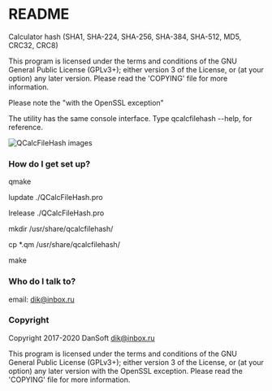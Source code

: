 # README #
Calculator hash (SHA1, SHA-224, SHA-256, SHA-384, SHA-512, MD5, CRC32, CRC8)

This program is licensed under the terms and conditions of
the GNU General Public License (GPLv3+); either version
3 of the License, or (at your option) any later version.
Please read the 'COPYING' file for more information.

Please note the "with the OpenSSL exception"


The utility has the same console interface. Type qcalcfilehash --help, for reference.

![QCalcFileHash images](https://dansoft.ru/data/1018/qcalcfilehash.png)


### How do I get set up? ###
qmake

lupdate ./QCalcFileHash.pro

lrelease ./QCalcFileHash.pro

mkdir /usr/share/qcalcfilehash/

cp *.qm /usr/share/qcalcfilehash/

make

### Who do I talk to? ###
email: dik@inbox.ru


### Copyright ###

Copyright 2017-2020 DanSoft <dik@inbox.ru>

This program is licensed under the terms and conditions of the GNU General Public License (GPLv3+); either version 3 of the License, or (at your option) any later version with the OpenSSL exception.
Please read the 'COPYING' file for more information.
